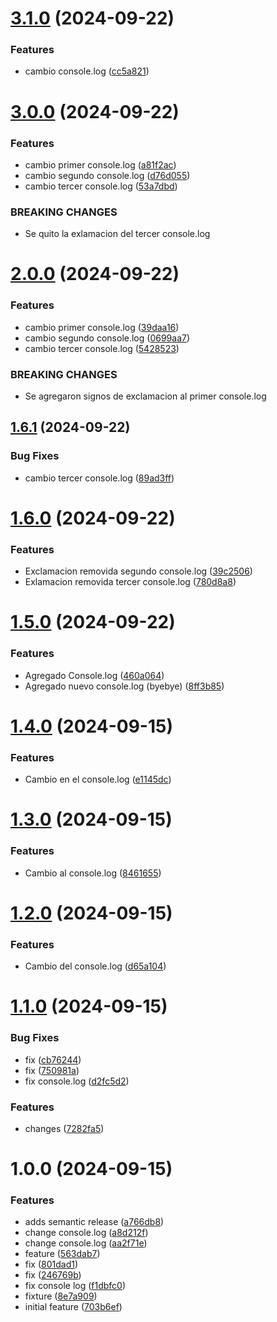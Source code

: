 # [3.1.0](https://github.com/Sergioandres08/Ejemplo-Versionado/compare/v3.0.0...v3.1.0) (2024-09-22)


### Features

* cambio console.log ([cc5a821](https://github.com/Sergioandres08/Ejemplo-Versionado/commit/cc5a82118096a938009ccc8819cd01d82d8c4f7f))

# [3.0.0](https://github.com/Sergioandres08/Ejemplo-Versionado/compare/v2.0.0...v3.0.0) (2024-09-22)


### Features

* cambio primer console.log ([a81f2ac](https://github.com/Sergioandres08/Ejemplo-Versionado/commit/a81f2aca5440a4820814d5dc823345224767b423))
* cambio segundo console.log ([d76d055](https://github.com/Sergioandres08/Ejemplo-Versionado/commit/d76d05570e7db699761ace486a3c8c05a6449c68))
* cambio tercer console.log ([53a7dbd](https://github.com/Sergioandres08/Ejemplo-Versionado/commit/53a7dbd39824b8d2adebea395191008beb505b9d))


### BREAKING CHANGES

* Se quito la exlamacion del tercer console.log

# [2.0.0](https://github.com/Sergioandres08/Ejemplo-Versionado/compare/v1.6.1...v2.0.0) (2024-09-22)


### Features

* cambio primer console.log ([39daa16](https://github.com/Sergioandres08/Ejemplo-Versionado/commit/39daa1655781c9a33a64cdff051a3f489fb1aa47))
* cambio segundo console.log ([0699aa7](https://github.com/Sergioandres08/Ejemplo-Versionado/commit/0699aa77f0377dd1fea1bf45c36fa1c6a3ccea9b))
* cambio tercer console.log ([5428523](https://github.com/Sergioandres08/Ejemplo-Versionado/commit/542852312b1e9ccb6761d96ea5044a6d48d1b798))


### BREAKING CHANGES

* Se agregaron signos de exclamacion al primer console.log

## [1.6.1](https://github.com/Sergioandres08/Ejemplo-Versionado/compare/v1.6.0...v1.6.1) (2024-09-22)


### Bug Fixes

* cambio tercer console.log ([89ad3ff](https://github.com/Sergioandres08/Ejemplo-Versionado/commit/89ad3ffcd16fe3a7b1c8920664a6d8874d5d2540))

# [1.6.0](https://github.com/Sergioandres08/Ejemplo-Versionado/compare/v1.5.0...v1.6.0) (2024-09-22)


### Features

* Exclamacion removida segundo console.log ([39c2506](https://github.com/Sergioandres08/Ejemplo-Versionado/commit/39c2506f3b28d46b92b1de1d7e721e50d90de7c3))
* Exlamacion removida tercer console.log ([780d8a8](https://github.com/Sergioandres08/Ejemplo-Versionado/commit/780d8a87626d3dc677aabf65c6e5a84911f7dd7d))

# [1.5.0](https://github.com/Sergioandres08/Ejemplo-Versionado/compare/v1.4.0...v1.5.0) (2024-09-22)


### Features

* Agregado Console.log ([460a064](https://github.com/Sergioandres08/Ejemplo-Versionado/commit/460a0641df1bb03f185113868ef12a104b361a79))
* Agregado nuevo console.log (byebye) ([8ff3b85](https://github.com/Sergioandres08/Ejemplo-Versionado/commit/8ff3b856c3719341dcefcd4d22cb0649c31756aa))

# [1.4.0](https://github.com/Sergioandres08/Ejemplo-Versionado/compare/v1.3.0...v1.4.0) (2024-09-15)


### Features

* Cambio en el console.log ([e1145dc](https://github.com/Sergioandres08/Ejemplo-Versionado/commit/e1145dc2b42618dd06c8146596268bf9ba7869be))

# [1.3.0](https://github.com/Sergioandres08/Ejemplo-Versionado/compare/v1.2.0...v1.3.0) (2024-09-15)


### Features

* Cambio al console.log ([8461655](https://github.com/Sergioandres08/Ejemplo-Versionado/commit/8461655449e8d1eabd713d44e5143c4934c1fd6b))

# [1.2.0](https://github.com/Sergioandres08/Ejemplo-Versionado/compare/v1.1.0...v1.2.0) (2024-09-15)


### Features

* Cambio del console.log ([d65a104](https://github.com/Sergioandres08/Ejemplo-Versionado/commit/d65a10427108872b3766b2453a4ca3a98d1dec36))

# [1.1.0](https://github.com/Sergioandres08/Ejemplo-Versionado/compare/v1.0.0...v1.1.0) (2024-09-15)


### Bug Fixes

* fix ([cb76244](https://github.com/Sergioandres08/Ejemplo-Versionado/commit/cb762442e39fcb4d9d2df74d3f4c010258c93342))
* fix ([750981a](https://github.com/Sergioandres08/Ejemplo-Versionado/commit/750981adaba95bbc637868262e33360aaf6d8db2))
* fix console.log ([d2fc5d2](https://github.com/Sergioandres08/Ejemplo-Versionado/commit/d2fc5d2a83c24d7708e9e7b404cb328c0bf8214c))


### Features

* changes ([7282fa5](https://github.com/Sergioandres08/Ejemplo-Versionado/commit/7282fa5d40106dc6f8652e8f1c44b4d378d7276c))

# 1.0.0 (2024-09-15)


### Features

* adds semantic release ([a766db8](https://github.com/Sergioandres08/Ejemplo-Versionado/commit/a766db8a94d3c21292873a3b47b6ed1468b92fed))
* change console.log ([a8d212f](https://github.com/Sergioandres08/Ejemplo-Versionado/commit/a8d212f39bdca0b25456318ccca9475a433ff02d))
* change console.log ([aa2f71e](https://github.com/Sergioandres08/Ejemplo-Versionado/commit/aa2f71e7db183b9aa0ce2994e70d7d80eb62b89e))
* feature ([563dab7](https://github.com/Sergioandres08/Ejemplo-Versionado/commit/563dab75c9414857c0c56223ea9aa7de0f5a63a4))
* fix ([801dad1](https://github.com/Sergioandres08/Ejemplo-Versionado/commit/801dad1c56fe8c751157f5bd5bd389a57010e41e))
* fix ([246769b](https://github.com/Sergioandres08/Ejemplo-Versionado/commit/246769be488587baa60dfc7b71cc76bd75017f06))
* fix console log ([f1dbfc0](https://github.com/Sergioandres08/Ejemplo-Versionado/commit/f1dbfc0dd08d3d346fe5392322773478a8e12c46))
* fixture ([8e7a909](https://github.com/Sergioandres08/Ejemplo-Versionado/commit/8e7a9091935881e39febb3b356168529de126031))
* initial feature ([703b6ef](https://github.com/Sergioandres08/Ejemplo-Versionado/commit/703b6ef7b8baf5e07da609cd4e5e835695ce33b8))
